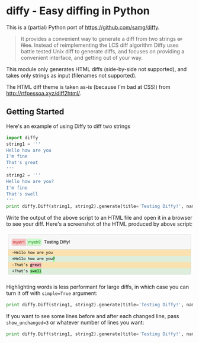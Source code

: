 diffy - Easy diffing in Python
==============================

This is a (partial) Python port of https://github.com/samg/diffy.

> It provides a convenient way to generate a diff from two strings ~~or files~~. Instead of reimplementing the LCS diff algorithm Diffy uses battle tested Unix diff to generate diffs, and focuses on providing a convenient interface, and getting out of your way.

This module only generates HTML diffs (side-by-side not supported), and takes only strings as input (filenames not supported).

The HTML diff theme is taken as-is (because I'm bad at CSS!) from http://rtfpessoa.xyz/diff2html/.

Getting Started
---------------

Here's an example of using Diffy to diff two strings

```python
import diffy
string1 = '''
Hello how are you
I'm fine
That's great
'''
string2 = '''
Hello how are you?
I'm fine
That's swell
'''
print diffy.Diff(string1, string2).generate(title='Testing Diffy!', names=['mystr1', 'mystr2'])
```

Write the output of the above script to an HTML file and open it in a browser to see your diff. Here's a screenshot of the HTML produced by above script:

<img src="https://raw.githubusercontent.com/viranch/diffy/master/screens/html.png" width="545">

Highlighting words is less performant for large diffs, in which case you can turn it off with `simple=True` argument:

```python
print diffy.Diff(string1, string2).generate(title='Testing Diffy!', names=['mystr1', 'mystr2'], simple=True)
```

If you want to see some lines before and after each changed line, pass `show_unchanged=3` or whatever number of lines you want:


```python
print diffy.Diff(string1, string2).generate(title='Testing Diffy!', names=['mystr1', 'mystr2'], simple=True, show_unchanged=3)
```

